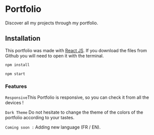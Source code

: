 # Portfolio
Discover all my projects through my portfolio.

## Installation
This portfolio was made with [React JS](https://fr.reactjs.org/). If you download the files from Github you will need to open it with the terminal.
```bash
npm install
```
```bash 
npm start
```

### Features
`Responsive`This Portfolio is responsive, so you can check it from all the devices !

`Dark Theme` Do not hesitate to change the theme of the colors of the portfolio according to your tastes.

`Coming soon :` Adding new language (FR / EN).

